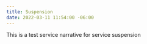 ```yaml
---
title: Suspension
date: 2022-03-11 11:54:00 -06:00
---
```


This is a test service narrative for service suspension